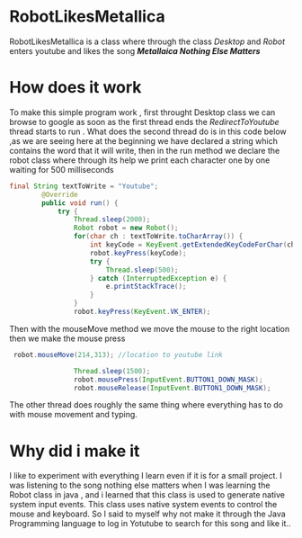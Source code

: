 # RobotLikesMetallica
RobotLikesMetallica is a class where through the class *Desktop* and *Robot* enters youtube and likes the song ***Metallaica Nothing Else Matters***

# How does it work
To make this simple program work , first throught Desktop class we can browse to google as soon as the first thread ends the *RedirectToYoutube* thread starts to run
. What does the second thread do is in this code below ,as we are seeing here at the beginning we have declared a string which contains the word that it will write,
then in the run method we declare the robot class where through its help we print each character one by one waiting for 500 milliseconds

```java
final String textToWrite = "Youtube";
        @Override
        public void run() {
            try {
                Thread.sleep(2000);
                Robot robot = new Robot();
                for(char ch : textToWrite.toCharArray()) {
                    int keyCode = KeyEvent.getExtendedKeyCodeForChar(ch);
                    robot.keyPress(keyCode);
                    try {
                        Thread.sleep(500);
                    } catch (InterruptedException e) {
                        e.printStackTrace();
                    }
                }
                robot.keyPress(KeyEvent.VK_ENTER);
```

Then with the mouseMove method we move the mouse to the right location then we make the mouse press
```java
 robot.mouseMove(214,313); //location to youtube link

                Thread.sleep(1500);
                robot.mousePress(InputEvent.BUTTON1_DOWN_MASK);
                robot.mouseRelease(InputEvent.BUTTON1_DOWN_MASK);
 ```
 The other thread does roughly the same thing where everything has to do with mouse movement and typing.
# Why did i make it
I like to experiment with everything I learn even if it is for a small project.
I was listening to the song nothing else matters when I was learning the Robot class in java , 
and i learned that this class is used to generate native system input events. This class uses native system events to control
the mouse and keyboard.
So I said to myself why not make it through the Java Programming language to log in
 Yotutube to search for this song and like it..
